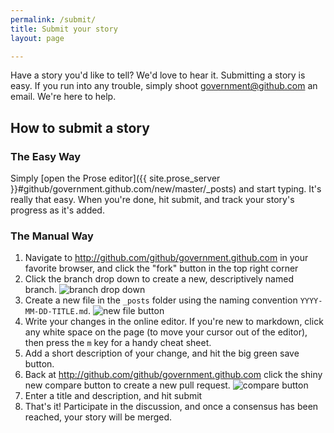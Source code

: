 ```yaml
---
permalink: /submit/
title: Submit your story
layout: page

---
```


Have a story you'd like to tell? We'd love to hear it. Submitting a story is easy. If you run into any trouble, simply shoot <government@github.com> an email. We're here to help.

## How to submit a story

### The Easy Way

Simply [open the Prose editor]({{ site.prose_server }}#github/government.github.com/new/master/_posts) and start typing. It's really that easy. When you're done, hit submit, and track your story's progress as it's added.

### The Manual Way

1. Navigate to http://github.com/github/government.github.com in your favorite browser, and click the "fork" button in the top right corner
2. Click the branch drop down to create a new, descriptively named branch. ![branch drop down](https://f.cloud.github.com/assets/282759/1035804/61aaff16-0f30-11e3-916b-452a8665425e.png)
3. Create a new file in the `_posts` folder using the naming convention `YYYY-MM-DD-TITLE.md`. ![new file button](https://f.cloud.github.com/assets/282759/1035818/9f60f770-0f30-11e3-9205-0157abee2d75.png)
4. Write your changes in the online editor. If you're new to markdown, click any white space on the page (to move your cursor out of the editor), then press the `m` key for a handy cheat sheet.
5. Add a short description of your change, and hit the big green save button.
6. Back at http://github.com/github/government.github.com click the shiny new compare button to create a new pull request. ![compare button](https://f.cloud.github.com/assets/282759/1035855/764a0bf0-0f31-11e3-8c05-ddbe0b56e227.png)
7. Enter a title and description, and hit submit
8. That's it! Participate in the discussion, and once a consensus has been reached, your story will be merged.
